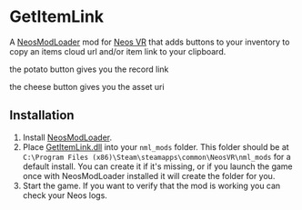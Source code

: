 # GetItemLink

A [NeosModLoader](https://github.com/zkxs/NeosModLoader) mod for [Neos VR](https://neos.com/) that adds buttons to your inventory to copy an items cloud url and/or item link to your clipboard.

the potato button gives you the record link

the cheese button gives you the asset uri

## Installation
1. Install [NeosModLoader](https://github.com/zkxs/NeosModLoader).
1. Place [GetItemLink.dll](https://github.com/eia485/NeosGetItemLink/releases/latest/download/GetItemLink.dll) into your `nml_mods` folder. This folder should be at `C:\Program Files (x86)\Steam\steamapps\common\NeosVR\nml_mods` for a default install. You can create it if it's missing, or if you launch the game once with NeosModLoader installed it will create the folder for you.
1. Start the game. If you want to verify that the mod is working you can check your Neos logs.

